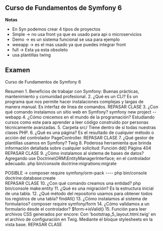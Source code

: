 ## Curso de Fundamentos de Symfony 6

**Notas** 
- En Syn podemos crear 4 tipos de proyectos
- Smple -> no usa front ya que es usado para api o microservicios 
- Demo -> es un sistema funcional se usa para ejemplo
- weeapp -> es el mas usado ya que puedes integrar front
- full -> Esta ya esta obsoleto
- usa plantillas twing


## Examen 

Curso de Fundamentos de Symfony 6

Resumen
1.
Beneficios de trabajar con Symfony:
Buenas prácticas, mantenimiento y comunidad profesional.
2.
¿Qué es un CLI?
Es un programa que nos permite hacer instalaciones complejas y largas de manera manual.
Es interfaz de línea de comandos.
REPASAR CLASE
3.
¿Con qué comando instalamos un sitio web en Symfony?
symfony new project --webapp
4.
¿Cómo crecemos en el mundo de la programación?
Estudiando cursos como este para aprender a leer código construido por personas técnicamente avanzadas.
5.
Carpeta src/
Tiene dentro de sí todas nuestras clases PHP.
6.
¿Qué es una página?
Es el resultado de cualquier método o acción del controlador PageController.
REPASAR CLASE
7.
¿Qué gestor de plantillas usamos en Symfony?
Twig
8.
Poderosa herramienta que brinda información detallada sobre cualquier solicitud:
Función dd()
Página 404
REPASAR CLASE
9.
¿Cómo instalamos al sistema de bases de datos?
Agregando use Doctrine\ORM\EntityManagerInterface; en el controlador adecuado.
php bin/console doctrine:migrations:migrate

POSIBLE -> composer require symfony/orm-pack ---- php bin/console doctrine:database:create  
REPASAR CLASE
10.
¿Con qué comando creamos una entidad?
php bin/console make:entity
11.
¿Qué es una migración?
Es la estructura inicial de una tabla.
12.
¿Qué método del repositorio usamos para obtener todos los registros de una tabla?
findAll()
13.
¿Cómo instalamos al sistema de formularios?
composer require symfony/form
14.
¿Cómo validamos a un formulario desde el controlador?
$form->isValid()
15.
Función para leer archivos CSS generados por encore:
Con 'bootstrap_5_layout.html.twig' en el archivo de configuración en Twig.
Mediante el bloque stylesheets en la vista base.
REPASAR CLASE
